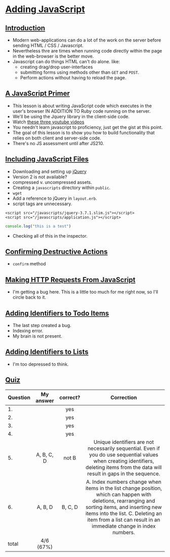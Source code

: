 # [Adding JavaScript](https://launchschool.com/lessons/2c69904e/assignments)

## [Introduction](https://launchschool.com/lessons/2c69904e/assignments/c6a612e5)

- Modern web-applications can do a lot of the work on the server before sending HTML / CSS / Javascript.
- Nevertheless thre are times when running code directly within the page in the web-browser is the better move.
- Javascript can do things HTML can't do alone. like:
  - creating drag/drop user-interfaces
  - submitting forms using methods other than `GET` and `POST`.
  - Perform actions without having to reload the page.

## [A JavaScript Primer](https://launchschool.com/lessons/2c69904e/assignments/2d13e2f2)

- This lesson is about writing JavaScript code which executes in the user's browser IN ADDITION TO Ruby code running on the server.
- We'll be using the Jquery library in the client-side code.
- Watch [these three youtube videos](https://www.youtube.com/watch?v=hMxGhHNOkCU&index=1&list=PLoYCgNOIyGABdI2V8I_SWo22tFpgh2s6)
- You needn't learn javascript to proficiency, just get the gist at this point.
- The goal of this lesson is to show you how to build functionality that relies on both client and server-side code.
- There's no JS assessment until after JS210.

## [Including JavaScript Files](https://launchschool.com/lessons/2c69904e/assignments/b5a661d9)

- Downloading and setting up [jQuery](https://jquery.com/)
- Version 2 is not available?
- compressed v. uncompressed assets.
- Creating a `javascripts` directory within `public`.
- `wget`
- Add a reference to jQuery in `layout.erb`.
- script tags are unnecessary.

```layout.erb
<script src="/javascripts/jquery-3.7.1.slim.js"></script>
<script src="/javascripts/application.js"></script>
```

```application.js
console.log("this is a test")
```

- Checking all of this in the inspector.

## [Confirming Destructive Actions](https://launchschool.com/lessons/2c69904e/assignments/7d9fd7b7)

- `confirm` method



## [Making HTTP Requests From JavaScript](https://launchschool.com/lessons/2c69904e/assignments/94ee8ca2)

- I'm getting a bug here. This is a little too much for me right now, so I'll circle back to it.

## [Adding Identifiers to Todo Items](https://launchschool.com/lessons/2c69904e/assignments/af479b47)

- The last step created a bug.
-  Indexing error.
- My brain is not present.

## [Adding Identifiers to Lists](https://launchschool.com/lessons/2c69904e/assignments/a8c93890)

- I'm too depressed to think.

## [Quiz](https://launchschool.com/lessons/2c69904e/assignments/4e784353)

| Question | My answer | correct? | Correction |
| :--- | :---: | :---: | :---: |
|1.||yes||
|2.| |yes||
|3.| |yes||
|4.| |yes||
|5.| A, B, C, D| not B| Unique identifiers are not necessarily sequential. Even if you do use sequential values when creating identifiers, deleting items from the data will result in gaps in the sequence.|
|6.| A, B, D| B, C, D| A. Index numbers change when items in the list change position, which can happen with deletions, rearranging and sorting items, and inserting new items into the list. C. Deleting an item from a list can result in an immediate change in index numbers.
|total|4/6 (67%)|

